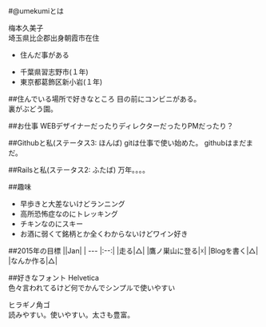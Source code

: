 #@umekumiとは

梅本久美子  
埼玉県比企郡出身朝霞市在住  
* 住んだ事がある
 - 千葉県習志野市(１年)
 - 東京都葛飾区新小岩(１年)  

##住んでいる場所で好きなところ
目の前にコンビニがある。  
裏がぶどう園。

##お仕事
WEBデザイナーだったりディレクターだったりPMだったり？

##Githubと私(ステータス3: ほんば)
gitは仕事で使い始めた。
githubはまだまだ。

##Railsと私(ステータス2: ふたば)
万年。。。。

##趣味
* 早歩きと大差ないけどランニング
* 高所恐怖症なのにトレッキング
* チキンなのにスキー
* お酒に弱くて銘柄とか全くわからないけどワイン好き

##2015年の目標
||Jan|
| --- |:--:|
|走る|△|
|鷹ノ巣山に登る|☓|
|Blogを書く|△|
|なんか作る|△|

##好きなフォント
Helvetica  
色々言われてるけど何でかんでシンプルで使いやすい  

ヒラギノ角ゴ  
読みやすい。使いやすい。太さも豊富。  
